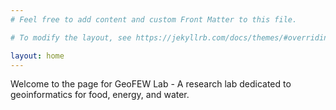 ```yaml
---
# Feel free to add content and custom Front Matter to this file.

# To modify the layout, see https://jekyllrb.com/docs/themes/#overriding-theme-defaults

layout: home
---
```


Welcome to the page for GeoFEW Lab - A research lab dedicated to geoinformatics for food, energy, and water.